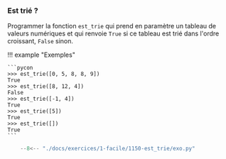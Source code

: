 

### Est trié ?  


Programmer la fonction `est_trie` qui prend en paramètre un tableau de valeurs numériques et qui renvoie `True` si ce tableau est trié dans l'ordre croissant, `False` sinon.

!!! example "Exemples"

    ```pycon
    >>> est_trie([0, 5, 8, 8, 9])
    True
    >>> est_trie([8, 12, 4])
    False
    >>> est_trie([-1, 4])
    True
    >>> est_trie([5])
    True
    >>> est_trie([])
    True
    ```


```python
    --8<-- "./docs/exercices/1-facile/1150-est_trie/exo.py"
```

